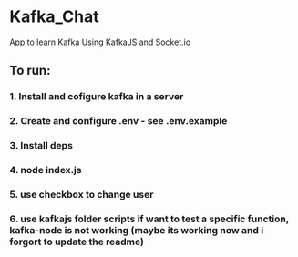 # Kafka_Chat
App to learn Kafka
Using KafkaJS and Socket.io
## To run: 
### 1. Install and cofigure kafka in a server
### 2. Create and configure .env - see .env.example
### 3. Install deps
### 4. node index.js 
### 5. use checkbox to change user
### 6. use kafkajs folder scripts if want to test a specific function, kafka-node is not working (maybe its working now and i forgort to update the readme) 
